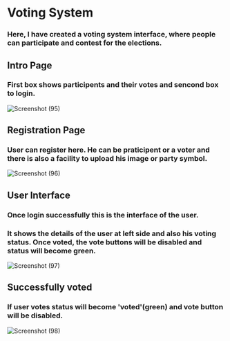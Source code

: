 # Voting System
### Here, I have created a voting system interface, where people can participate and contest for the elections.

## Intro Page
### First box shows participents and their votes and sencond box to login.

![Screenshot (95)](https://user-images.githubusercontent.com/62931444/98941785-0b5a3680-2513-11eb-8731-239988a9dffa.png)

## Registration Page
### User can register here. He can be praticipent or a voter and there is also a facility to upload his image or party symbol.

![Screenshot (96)](https://user-images.githubusercontent.com/62931444/98956094-a3611b80-2525-11eb-826d-c745be3b1336.png)

## User Interface
### Once login successfully this is the interface of the user.
### It shows the details of the user at left side and also his voting status. Once voted, the vote buttons will be disabled and status will become green.

![Screenshot (97)](https://user-images.githubusercontent.com/62931444/98956800-7a8d5600-2526-11eb-8b41-69c04ea97b0d.png)

## Successfully voted
### If user votes status will become 'voted'(green) and vote button will be disabled.

![Screenshot (98)](https://user-images.githubusercontent.com/62931444/98957619-5e3de900-2527-11eb-9962-e40da27b1e86.png)
